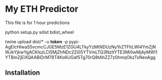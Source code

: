 # My ETH Predictor

This file is for 1 hour predictions

python setup.py sdist bdist_wheel

twine upload dist/* -u __token__ -p pypi-AgEIcHlwaS5vcmcCJGE5MzE1ZGU4LTkyYzMtNDUzNy1hZTFhLWI4YmZjNWJkYjkwYgACKlszLCI5MjZhNDc2Zi05YTVmLTQ3NzItYTE3Mi0wMjAyMWI1YTBmZjEiXQAABiDrM78T4Ko6UGaf5Tg70rQ8tAhZZ7z0hmqOkzTsNeoAgg

## Installation

